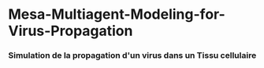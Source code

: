 # Mesa-Multiagent-Modeling-for-Virus-Propagation

### Simulation de la propagation d'un virus dans un Tissu cellulaire
